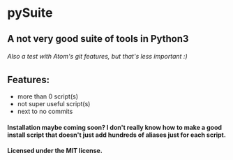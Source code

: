 # pySuite

## A not very good suite of tools in Python3
###### Also a test with Atom's git features, but that's less important :)

## Features:
- more than 0 script(s)
- not super useful script(s)
- next to no commits

#### Installation maybe coming soon? I don't really know how to make a good install script that doesn't just add hundreds of aliases just for each script.
#### Licensed under the MIT license.
